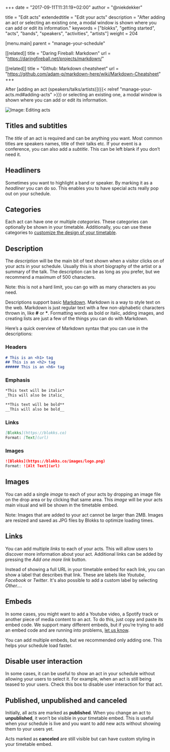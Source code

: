 +++
date            = "2017-09-11T11:31:19+02:00"
author          = "@niekdekker"

title           = "Edit acts"
extendedtitle	= "Edit your acts"
description     = "After adding an act or selecting an existing one, a modal window is shown where you can add or edit its information."
keywords        = ["blokks", "getting started", "acts", "bands", "speakers", "activities", "artists"]
weight          = 204

[menu.main]
parent          = "manage-your-schedule"

[[related]]
title = "Daring Fireball: Markdown"
url = "https://daringfireball.net/projects/markdown/"

[[related]]
title = "Github: Markdown cheatsheet"
url = "https://github.com/adam-p/markdown-here/wiki/Markdown-Cheatsheet"
+++

After [adding an act (speakers/talks/artists)]({{< relref "manage-your-acts.md#adding-acts" >}}) or selecting an existing one, a modal window is shown where you can add or edit its information.

![Image: Editing acts](https://blokks.co/docs/images/image.png)

## Titles and subtitles
The *title* of an act is required and can be anything you want. Most common titles are speakers names, title of their talks etc. If your event is a conference, you can also add a *subtitle*. This can be left blank if you don’t need it.

## Headliners
Sometimes you want to highlight a band or speaker. By marking it as a *headliner* you can do so. This enables you to have special acts really pop out on your schedule.

## Categories
Each act can have one or multiple *categories*. These categories can optionally be shown in your timetable. Additionally, you can use these categories to [customize the design of your timetable](http://themes/modififers).

## Description
The *description* will be the main bit of text shown when a visitor clicks on of your acts in your schedule. Usually this is short biography of the artist or a summary of the talk. The description can be as long as you prefer, but we recommend a maximum of 500 characters.

<span class='note'>Note: this is not a hard limit, you can go with as many characters as you need.</span>

Descriptions support basic [Markdown](https://daringfireball.net/projects/markdown/). Markdown is a way to style text on the web. Markdown is just regular text with a few non-alphabetic characters thrown in, like **#** or **\***. Formatting words as bold or italic, adding images, and creating lists are just a few of the things you can do with Markdown.

Here’s a quick overview of Markdown syntax that you can use in the descriptions:

### Headers
```md
# This is an <h1> tag
## This is an <h2> tag
###### This is an <h6> tag
```

### Emphasis
```md
*This text will be italic*
_This will also be italic_

**This text will be bold**
__This will also be bold__
```

### Links
```md
[Blokks](https://blokks.co)
Format: [Text](url)
```

### Images
```md
![Blokks](https://blokks.co/images/logo.png)
Format: ![Alt Text](url)
```

## Images
You can add a single *image* to each of your acts by dropping an image file on the drop area or by clicking that same area. This *image* will be your acts main visual and will be shown in the timetable embed.

<span class='note'>Note: Images that are added to your act cannot be larger than 2MB. Images are resized and saved as JPG files by Blokks to optimize loading times.</span>

## Links
You can add multiple *links* to each of your acts. This will allow users to discover more information about your act. Additional links can be added by pressing the *Add one more link* button.

Instead of showing a full URL in your timetable embed for each link, you can show a label that describes that link. These are labels like *Youtube*, *Facebook* or *Twitter*. It's also possible to add a custom label by selecting *Other…*.

## Embeds
In some cases, you might want to add a Youtube video, a Spotify track or another piece of media content to an act. To do this, just copy and paste its embed code. We support many different embeds, but if you’re trying to add an embed code and are running into problems, [let us know](http://introduction/support).

<span class='note'>You can add multiple embeds, but we recommended only adding one. This helps your schedule load faster.</span>

## Disable user interaction
In some cases, it can be useful to show an act in your schedule without allowing your users to select it. For example, when an act is still being teased to your users. Check this box to disable user interaction for that act. 

## Published, unpublished and canceled
Initially, all acts are marked as **published**. When you change an act to **unpublished**, it won’t be visible in your timetable embed. This is useful when your schedule is live and you want to add new acts without showing them to your users yet.

Acts marked as **canceled** are still visible but can have custom styling in your timetable embed.